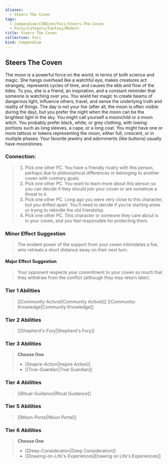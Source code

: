 ```yaml
---
aliases:
  - Steers The Coven
tags:
  - Compendium/CSRD/en/Foci/Steers-The-Coven
  - Focus/Category/Fantasy/Modern
title: Steers The Coven
collection: Foci
kind: Compendium
---
```

## Steers The Coven
The moon is a powerful force on the world, in terms of both science and magic. She hangs overhead like a watchful eye, makes creatures act strangely, represents cycles of time, and causes the ebb and flow of the tides. To you, she is a friend, an inspiration, and a constant reminder that someone is watching over you. You wield her magic to create beams of dangerous light, influence others, travel, and sense the underlying truth and reality of things. The day is not your foe (after all, the moon is often visible during the day), but you prefer the night when the moon can be the brightest light in the sky. You might call yourself a moonchild or a moon witch. You probably prefer black, white, or grey clothing, with lowing portions such as long sleeves, a cape, or a long coat. You might have one or more tattoos or tokens representing the moon, either full, crescent, or in multiple phases. Your favorite jewelry and adornments (like buttons) usually have moonstones.


### Connection: 
>1. Pick one other PC. You have a friendly rivalry with this person, perhaps due to philosophical differences or belonging to another coven with contrary goals.
>2. Pick one other PC. You want to learn more about this person so you can decide if they should join your coven or are somehow a threat to it.
>3. Pick one other PC. Long ago you were very close to this character, but you drifted apart. You’ll need to decide if you’re starting anew or trying to rekindle the old friendship.
>4. Pick one other PC. This character or someone they care about is in your coven, and you feel responsible for protecting them.
### Minor Effect Suggestion 
>The evident power of the support from your coven intimidates a foe, who retreats a short distance away on their next turn.
#### Major Effect Suggestion 
>Your opponent respects your commitment to your coven so much that they withdraw from the conflict (although they may return later).

### Tier 1 Abilities  
> [[Community-Activist|Community Activist]]
> [[Community-Knowledge|Community Knowledge]]


### Tier 2 Abilities  
> [[Shepherd's-Fury|Shepherd's Fury]]  

### Tier 3 Abilities  
> **Choose One**  
>- [[Inspire-Action|Inspire Action]]
>- [[True-Guardian|True Guardian]]
### Tier 4 Abilities  
> [[Ritual-Guidance|Ritual Guidance]]  

### Tier 5 Abilities  
> [[Moon-Portal|Moon Portal]]


### Tier 6 Abilities
> **Choose One**  
>- [[Deep-Consideration|Deep Consideration]]  
>- [[Drawing-on-Life's-Experiences|Drawing on Life's Experiences]]
